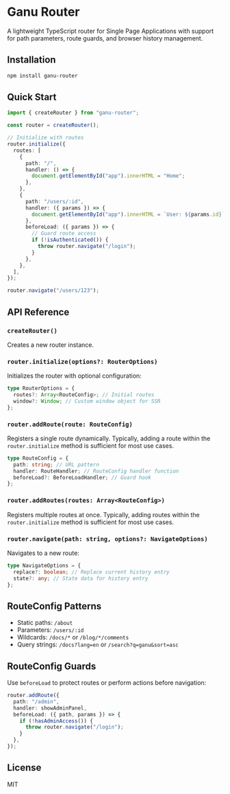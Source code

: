 # Ganu Router

A lightweight TypeScript router for Single Page Applications with support for path parameters, route guards, and browser history management.

## Installation

```bash
npm install ganu-router
```

## Quick Start

```typescript
import { createRouter } from "ganu-router";

const router = createRouter();

// Initialize with routes
router.initialize({
  routes: [
    {
      path: "/",
      handler: () => {
        document.getElementById("app").innerHTML = "Home";
      },
    },
    {
      path: "/users/:id",
      handler: ({ params }) => {
        document.getElementById("app").innerHTML = `User: ${params.id}`;
      },
      beforeLoad: ({ params }) => {
        // Guard route access
        if (!isAuthenticated()) {
          throw router.navigate("/login");
        }
      },
    },
  ],
});

router.navigate("/users/123");
```

## API Reference

### `createRouter()`

Creates a new router instance.

### `router.initialize(options?: RouterOptions)`

Initializes the router with optional configuration:

```typescript
type RouterOptions = {
  routes?: Array<RouteConfig>; // Initial routes
  window?: Window; // Custom window object for SSR
};
```

### `router.addRoute(route: RouteConfig)`

Registers a single route dynamically. Typically, adding a route within the `router.initialize` method is sufficient for most use cases.

```typescript
type RouteConfig = {
  path: string; // URL pattern
  handler: RouteHandler; // RouteConfig handler function
  beforeLoad?: BeforeLoadHandler; // Guard hook
};
```

### `router.addRoutes(routes: Array<RouteConfig>)`

Registers multiple routes at once. Typically, adding routes within the `router.initialize` method is sufficient for most use cases.


### `router.navigate(path: string, options?: NavigateOptions)`

Navigates to a new route:

```typescript
type NavigateOptions = {
  replace?: boolean; // Replace current history entry
  state?: any; // State data for history entry
};
```

## RouteConfig Patterns

- Static paths: `/about`
- Parameters: `/users/:id`
- Wildcards: `/docs/*` or `/blog/*/comments`
- Query strings: `/docs?lang=en` or `/search?q=ganu&sort=asc`

## RouteConfig Guards

Use `beforeLoad` to protect routes or perform actions before navigation:

```typescript
router.addRoute({
  path: "/admin",
  handler: showAdminPanel,
  beforeLoad: ({ path, params }) => {
    if (!hasAdminAccess()) {
      throw router.navigate("/login");
    }
  },
});
```

## License

MIT
